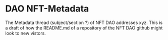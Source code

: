 # DAO NFT-Metadata

The Metadata thread (subject/section ?) of NFT DAO addresses xyz. 
This is a draft of how the README.md of a repository of the NFT DAO github might look to new vistors.

